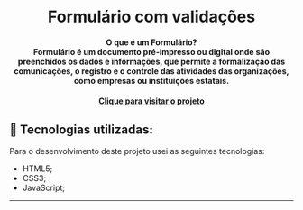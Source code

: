<h1 align="center">
  <br>Formulário com validações
</h1>

<h4 align="center">
  O que é um Formulário? <br>
  Formulário é um documento pré-impresso ou digital onde são preenchidos os dados e informações, que permite a formalização das comunicações, o registro e o controle das atividades das organizações, como empresas ou instituições estatais.
</h4>

<h4 align="center"><a href="https://abraaowendel.github.io/Formulario/" target="_blank">Clique para visitar o projeto</a></h4>

## 💼 Tecnologias utilizadas:

Para o desenvolvimento deste projeto usei as seguintes tecnologias:

- HTML5;
- CSS3;
- JavaScript;

---

